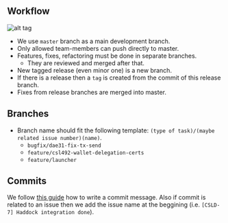 ## Workflow

![alt tag](git-flow.png)

* We use `master` branch as a main development branch.
* Only allowed team-members can push directly to master.
* Features, fixes, refactoring must be done in separate branches.
  * They are reviewed and merged after that.
* New tagged release (even minor one) is a new branch.
* If there is a release then a `tag` is created from the commit of this release
  branch.
* Fixes from release branches are merged into master.

## Branches

* Branch name should fit the following template: `(type of task)/(maybe related
  issue number)(name)`.
  * `bugfix/dae31-fix-tx-send`
  * `feature/csl492-wallet-delegation-certs`
  * `feature/launcher`

## Commits

We follow [this guide](http://chris.beams.io/posts/git-commit/) how to write a
commit message. Also if commit is related to an issue then we add the issue name
at the beggining (i.e. `[CSLD-7] Haddock integration done`).
